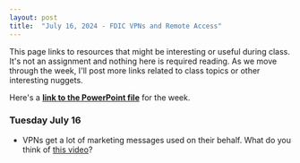 ```yaml
---
layout: post
title:  "July 16, 2024 - FDIC VPNs and Remote Access"
---
```


This page links to resources that might be interesting or useful during class. It's not an assignment and nothing here is required reading. As we move through the week, I'll post more links related to class topics or other interesting nuggets.

Here's a [**link to the PowerPoint file**](https://class.hillvt.com/assets/VPRA-20240716.pptx) for the week.

### Tuesday July 16

- VPNs get a lot of marketing messages used on their behalf. What do you think of [this video](https://www.youtube.com/watch?v=WVDQEoe6ZWY)?
